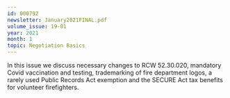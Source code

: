 ```yaml
---
id: 000792
newsletter: January2021FINAL.pdf
volume_issue: 19-01
year: 2021
month: 1
topic: Negotiation Basics
---
```


In this issue we discuss necessary changes to RCW 52.30.020, mandatory Covid vaccination and testing, trademarking of fire department logos, a rarely used Public Records Act exemption and the SECURE Act tax benefits for volunteer firefighters.